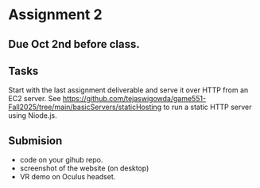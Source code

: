 # Assignment 2

## Due Oct 2nd before class. 

## Tasks

Start with the last assignment deliverable and serve it over HTTP from an EC2 server.
See <https://github.com/tejaswigowda/game551-Fall2025/tree/main/basicServers/staticHosting> to run a static HTTP server using Niode.js.

## Submision

- code on your gihub repo.
- screenshot of the website (on desktop)
- VR demo on Oculus headset.


